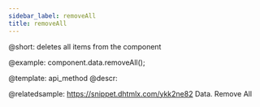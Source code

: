 ```yaml
---
sidebar_label: removeAll
title: removeAll
---          
```


@short: deletes all items from the component

@example:
component.data.removeAll();

@template:	api_method
@descr:

@relatedsample: https://snippet.dhtmlx.com/ykk2ne82	Data. Remove All
